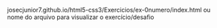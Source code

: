 josecjunior7.github.io/html5-css3/Exercicios/ex-0numero/index.html ou nome do arquivo para visualizar o exercício/desafio
